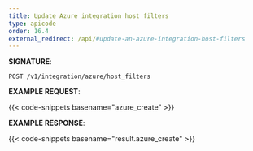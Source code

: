 ```yaml
---
title: Update Azure integration host filters
type: apicode
order: 16.4
external_redirect: /api/#update-an-azure-integration-host-filters
---
```


**SIGNATURE**:

`POST /v1/integration/azure/host_filters`

**EXAMPLE REQUEST**:

{{< code-snippets basename="azure_create" >}}

**EXAMPLE RESPONSE**:

{{< code-snippets basename="result.azure_create" >}}
